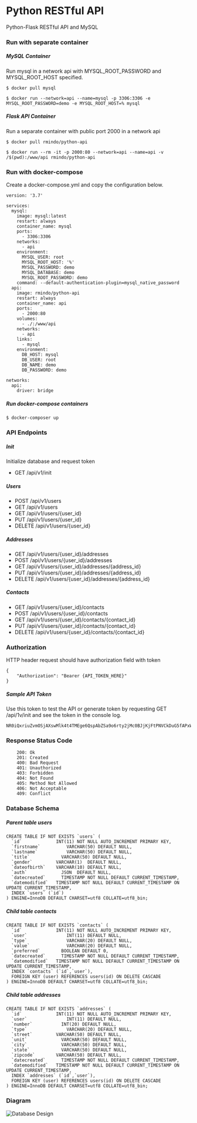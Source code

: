 # Python RESTful API

Python-Flask RESTful API and MySQL


### Run with separate container

##### MySQL Container
Run mysql in a network api with MYSQL_ROOT_PASSWORD and MYSQL_ROOT_HOST specified.
```
$ docker pull mysql
```
```
$ docker run --network=api --name=mysql -p 3306:3306 -e MYSQL_ROOT_PASSWORD=demo -e MYSQL_ROOT_HOST=% mysql
```


##### Flask API Container
Run a separate container with public port 2000 in a network api

```
$ docker pull rmindo/python-api
```
```
$ docker run --rm -it -p 2000:80 --network=api --name=api -v /$(pwd):/www/api rmindo/python-api
```

### Run with docker-compose
Create a docker-compose.yml and copy the configuration below.
```
version: '3.7'

services:
  mysql:
    image: mysql:latest
    restart: always
    container_name: mysql
    ports:
      - 3306:3306
    networks:
      - api
    environment:
      MYSQL_USER: root
      MYSQL_ROOT_HOST: '%'
      MYSQL_PASSWORD: demo
      MYSQL_DATABASE: demo
      MYSQL_ROOT_PASSWORD: demo
    command: --default-authentication-plugin=mysql_native_password
  api:
    image: rmindo/python-api
    restart: always
    container_name: api
    ports:
      - 2000:80
    volumes:
      - ./:/www/api
    networks:
      - api
    links:
      - mysql
    environment:
      DB_HOST: mysql
      DB_USER: root
      DB_NAME: demo
      DB_PASSWORD: demo

networks:
  api:
    driver: bridge
```

##### Run docker-compose containers
```
$ docker-composer up
```
### API Endpoints

##### Init
Initialize database and request token
- GET /api/v1/init

##### Users
- POST /api/v1/users
- GET /api/v1/users
- GET /api/v1/users/{user_id}
- PUT /api/v1/users/{user_id}
- DELETE /api/v1/users/{user_id}

##### Addresses
- GET /api/v1/users/{user_id}/addresses
- POST /api/v1/users/{user_id}/addresses
- GET /api/v1/users/{user_id}/addresses/{address_id}
- PUT /api/v1/users/{user_id}/addresses/{address_id}
- DELETE /api/v1/users/{user_id}/addresses/{address_id}

##### Contacts
- GET /api/v1/users/{user_id}/contacts
- POST /api/v1/users/{user_id}/contacts
- GET /api/v1/users/{user_id}/contacts/{contact_id}
- PUT /api/v1/users/{user_id}/contacts/{contact_id}
- DELETE /api/v1/users/{user_id}/contacts/{contact_id}


### Authorization
HTTP header request should have authorization field with token
```
{
    "Authorization": "Bearer {API_TOKEN_HERE}"
}
```

##### Sample API Token
Use this token to test the API or generate token by requesting GET /api/1v/init and see the token in the console log.
```
NR0iQxriuZvmOSjAXswMlk4t4TMEge6QspAbZSa9o6rty2jMc0BJjKjFtPNVCkDuG5fAPxW20gCfn37QT7dP3CeydpZCc6IDEsICdleHAnOiAxNTk1ODMyNjE0LjB9ODc0OGQ5MjBhMDJkYzZiMjg4ZjRiMDc4ZDA3ZWQ0MjFmOWVhMDRiMmVhMDIwYzFiODVmYTU0MjE0ZjA5Yzg4Mg
```
### Response Status Code
```
	200: Ok
	201: Created
	400: Bad Request
	401: Unauthorized
	403: Forbidden
	404: Not Found
	405: Method Not Allowed
	406: Not Acceptable
	409: Conflict
```

### Database Schema
##### Parent table users
```
CREATE TABLE IF NOT EXISTS `users` (
  `id`        	   INT(11) NOT NULL AUTO_INCREMENT PRIMARY KEY,
  `firstname`		   VARCHAR(50) DEFAULT NULL,
  `lastname`		   VARCHAR(50) DEFAULT NULL,
  `title`	         VARCHAR(50) DEFAULT NULL,
  `gender`	       VARCHAR(1)  DEFAULT NULL,
  `dateofbirth`	   VARCHAR(10) DEFAULT NULL,
  `auth`	         JSON  DEFAULT NULL,
  `datecreated` 	 TIMESTAMP NOT NULL DEFAULT CURRENT_TIMESTAMP,
  `datemodified`   TIMESTAMP NOT NULL DEFAULT CURRENT_TIMESTAMP ON UPDATE CURRENT_TIMESTAMP,
  INDEX `users` (`id`)
) ENGINE=InnoDB DEFAULT CHARSET=utf8 COLLATE=utf8_bin;
```
##### Child table contacts
```
CREATE TABLE IF NOT EXISTS `contacts` (
  `id`        	   INT(11) NOT NULL AUTO_INCREMENT PRIMARY KEY,
  `user`		       INT(11) DEFAULT NULL,
  `type`		       VARCHAR(20) DEFAULT NULL,
  `value`		       VARCHAR(20) DEFAULT NULL,
  `preferred`	     BOOLEAN DEFAULT 0,
  `datecreated` 	 TIMESTAMP NOT NULL DEFAULT CURRENT_TIMESTAMP,
  `datemodified`   TIMESTAMP NOT NULL DEFAULT CURRENT_TIMESTAMP ON UPDATE CURRENT_TIMESTAMP,
  INDEX `contacts` (`id`,`user`),
  FOREIGN KEY (user) REFERENCES users(id) ON DELETE CASCADE
) ENGINE=InnoDB DEFAULT CHARSET=utf8 COLLATE=utf8_bin;
```
##### Child table addresses
```
CREATE TABLE IF NOT EXISTS `addresses` (
  `id`        	   INT(11) NOT NULL AUTO_INCREMENT PRIMARY KEY,
  `user`		       INT(11) DEFAULT NULL,
  `number`		     INT(20) DEFAULT NULL,
  `type`		       VARCHAR(20) DEFAULT NULL,
  `street`	       VARCHAR(50) DEFAULT NULL,
  `unit`	         VARCHAR(50) DEFAULT NULL,
  `city`	         VARCHAR(50) DEFAULT NULL,
  `state`	         VARCHAR(50) DEFAULT NULL,
  `zipcode`	       VARCHAR(50) DEFAULT NULL,
  `datecreated` 	 TIMESTAMP NOT NULL DEFAULT CURRENT_TIMESTAMP,
  `datemodified`   TIMESTAMP NOT NULL DEFAULT CURRENT_TIMESTAMP ON UPDATE CURRENT_TIMESTAMP,
  INDEX `addresses` (`id`,`user`),
  FOREIGN KEY (user) REFERENCES users(id) ON DELETE CASCADE
) ENGINE=InnoDB DEFAULT CHARSET=utf8 COLLATE=utf8_bin;
```


### Diagram
![Database Design](https://ibb.co/Y2h8N62)
